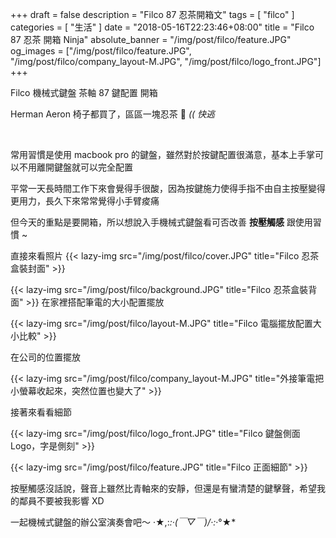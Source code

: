+++
draft = false
description = "Filco 87 忍茶開箱文"
tags = [ "filco" ]
categories = [ "生活" ]
date = "2018-05-16T22:23:46+08:00"
title = "Filco 87 忍茶 開箱 Ninja"
absolute_banner = "/img/post/filco/feature.JPG"
og_images = ["/img/post/filco/feature.JPG",
"/img/post/filco/company_layout-M.JPG",
"/img/post/filco/logo_front.JPG"]
+++

Filco 機械式鍵盤 茶軸 87 鍵配置 開箱

Herman Aeron 椅子都買了，區區一塊忍茶 🚬  _(( 快逃_

<!--more-->
<br>

常用習慣是使用 macbook pro 的鍵盤，雖然對於按鍵配置很滿意，基本上手掌可以不用離開鍵盤就可以完全配置

平常一天長時間工作下來會覺得手很酸，因為按鍵施力使得手指不由自主按壓變得更用力，長久下來常常覺得小手臂痠痛


但今天的重點是要開箱，所以想說入手機械式鍵盤看可否改善 __按壓觸感__ 跟使用習慣 ~

直接來看照片
{{< lazy-img src="/img/post/filco/cover.JPG" title="Filco 忍茶盒裝封面" >}}


{{< lazy-img src="/img/post/filco/background.JPG" title="Filco 忍茶盒裝背面" >}}
在家裡搭配筆電的大小配置擺放


{{< lazy-img src="/img/post/filco/layout-M.JPG" title="Filco 電腦擺放配置大小比較" >}}

在公司的位置擺放

{{< lazy-img src="/img/post/filco/company_layout-M.JPG" title="外接筆電把小螢幕收起來，突然位置也變大了" >}}

接著來看看細節

{{< lazy-img src="/img/post/filco/logo_front.JPG" title="Filco 鍵盤側面 Logo，字是側刻" >}}

{{< lazy-img src="/img/post/filco/feature.JPG" title="Filco 正面細節" >}}



按壓觸感沒話說，聲音上雖然比青軸來的安靜，但還是有蠻清楚的鍵擊聲，希望我的鄰員不要被我影響 XD

一起機械式鍵盤的辦公室演奏會吧～ ‧★,:*:‧\(￣▽￣)/‧:*‧°★*

